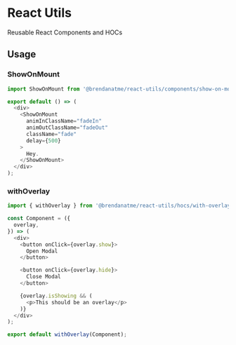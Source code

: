 # React Utils

Reusable React Components and HOCs

## Usage

### ShowOnMount

```javascript
import ShowOnMount from '@brendanatme/react-utils/components/show-on-mount';

export default () => (
  <div>
    <ShowOnMount
      animInClassName="fadeIn"
      animOutClassName="fadeOut"
      className="fade"
      delay={500}
    >
      Hey.
    </ShowOnMount>
  </div>
);
```

### withOverlay

```javascript
import { withOverlay } from '@brendanatme/react-utils/hocs/with-overlay';

const Component = ({
  overlay,
}) => (
  <div>
    <button onClick={overlay.show}>
      Open Modal
    </button>

    <button onClick={overlay.hide}>
      Close Modal
    </button>

    {overlay.isShowing && (
      <p>This should be an overlay</p>
    )}
  </div>
);

export default withOverlay(Component);
```
